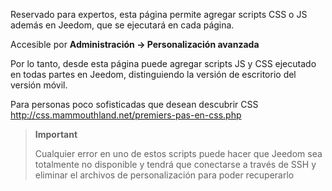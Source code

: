 Reservado para expertos, esta página permite agregar scripts CSS o JS
además en Jeedom, que se ejecutará en cada página.

Accesible por **Administración → Personalización avanzada**

Por lo tanto, desde esta página puede agregar scripts JS y CSS
ejecutado en todas partes en Jeedom, distinguiendo la versión de escritorio del
versión móvil.

Para personas poco sofisticadas que desean descubrir CSS
<http://css.mammouthland.net/premiers-pas-en-css.php>

> **Important**
>
> Cualquier error en uno de estos scripts puede hacer que Jeedom sea totalmente
> no disponible y tendrá que conectarse a través de SSH y eliminar el
> archivos de personalización para poder recuperarlo
